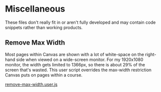 # Miscellaneous
These files don't really fit in or aren't fully developed and may contain code snippets rather than working products.

## Remove Max Width
Most pages within Canvas are shown with a lot of white-space on the right-hand side when viewed on a wide-screen monitor. 
For my 1920x1080 monitor, the width gets limited to 1366px, so there is about 29% of the screen that's wasted.
This user script overrides the max-width restriction Canvas puts on pages within a course.

[remove-max-width.user.js](https://github.com/jamesjonesmath/canvancement/raw/master/miscellaneous/remove-max-width.user.js)
